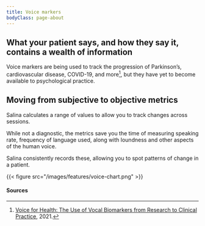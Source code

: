 ```yaml
---
title: Voice markers
bodyClass: page-about
---
```


## What your patient says, and how they say it, contains a wealth of information

Voice markers are being used to track the progression of Parkinson’s, cardiovascular disease, COVID-19, and more[^1], but they have yet to become available to psychological practice. 

## Moving from subjective to objective metrics

Salina calculates a range of values to allow you to track changes across sessions. 

While not a diagnostic, the metrics save you the time of measuring speaking rate, frequency of language used, along with loundness and other aspects of the human voice.

Salina consistently records these, allowing you to spot patterns of change in a patient.

{{< figure src="/images/features/voice-chart.png" >}}

#### Sources

[^1]: [Voice for Health: The Use of Vocal Biomarkers from Research to Clinical Practice](https://doi.org/10.1159/000515346), 2021.

